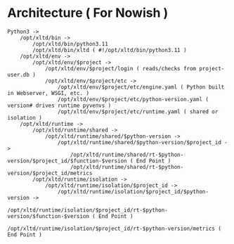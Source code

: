 # Architecture ( For Nowish )

	Python3 ->
		/opt/xltd/bin ->
			/opt/xltd/bin/python3.11
			/opt/xltd/bin/xltd ( #!/opt/xltd/bin/python3.11 )
		/opt/xltd/env ->
			/opt/xltd/env/$project ->
				/opt/xltd/env/$project/login ( reads/checks from project-user.db )
				/opt/xltd/env/$project/etc ->
					/opt/xltd/env/$project/etc/engine.yaml ( Python built in Webserver, WSGI, etc. )
					/opt/xltd/env/$project/etc/python-version.yaml ( version# drives runtime pyvenvs )
					/opt/xltd/env/$project/etc/runtime.yaml ( shared or isolation )
		/opt/xltd/runtime ->
			/opt/xltd/runtime/shared ->
				/opt/xltd/runtime/shared/$python-version ->
					/opt/xltd/runtime/shared/$python-version/$project_id ->
						/opt/xltd/runtime/shared/rt-$python-version/$project_id/$function-$version ( End Point )
						/opt/xltd/runtime/shared/rt-$python-version/$project_id/metrics
			/opt/xltd/runtime/isolation ->
				/opt/xltd/runtime/isolation/$project_id ->
					/opt/xltd/runtime/isolation/$project_id/$python-version ->
						/opt/xltd/runtime/isolation/$project_id/rt-$python-version/$function-$version ( End Point )
						/opt/xltd/runtime/isolation/$project_id/rt-$python-version/metrics ( End Point )
